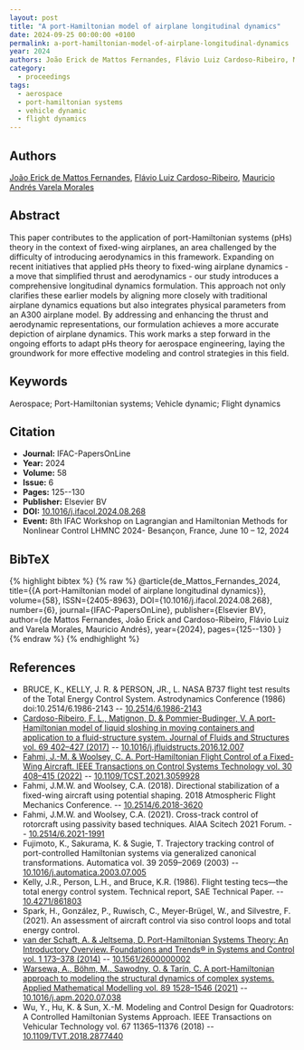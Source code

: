 ```yaml
---
layout: post
title: "A port-Hamiltonian model of airplane longitudinal dynamics"
date: 2024-09-25 00:00:00 +0100
permalink: a-port-hamiltonian-model-of-airplane-longitudinal-dynamics
year: 2024
authors: João Erick de Mattos Fernandes, Flávio Luiz Cardoso-Ribeiro, Mauricio Andrés Varela Morales
category:
  - proceedings
tags:
  - aerospace
  - port-hamiltonian systems
  - vehicle dynamic
  - flight dynamics
---
```

 
## Authors
[João Erick de Mattos Fernandes](authors/joao_erick_de_mattos_fernandes), [Flávio Luiz Cardoso-Ribeiro](authors/flavio_luiz_cardoso_ribeiro), [Mauricio Andrés Varela Morales](authors/mauricio_andres_varela_morales)
 
## Abstract
This paper contributes to the application of port-Hamiltonian systems (pHs) theory in the context of fixed-wing airplanes, an area challenged by the difficulty of introducing aerodynamics in this framework. Expanding on recent initiatives that applied pHs theory to fixed-wing airplane dynamics - a move that simplified thrust and aerodynamics - our study introduces a comprehensive longitudinal dynamics formulation. This approach not only clarifies these earlier models by aligning more closely with traditional airplane dynamics equations but also integrates physical parameters from an A300 airplane model. By addressing and enhancing the thrust and aerodynamic representations, our formulation achieves a more accurate depiction of airplane dynamics. This work marks a step forward in the ongoing efforts to adapt pHs theory for aerospace engineering, laying the groundwork for more effective modeling and control strategies in this field.
 
## Keywords
Aerospace; Port-Hamiltonian systems; Vehicle dynamic; Flight dynamics
 
## Citation
- **Journal:** IFAC-PapersOnLine
- **Year:** 2024
- **Volume:** 58
- **Issue:** 6
- **Pages:** 125--130
- **Publisher:** Elsevier BV
- **DOI:** [10.1016/j.ifacol.2024.08.268](https://doi.org/10.1016/j.ifacol.2024.08.268)
- **Event:** 8th IFAC Workshop on Lagrangian and Hamiltonian Methods for Nonlinear Control LHMNC 2024- Besançon, France, June 10 – 12, 2024
 
## BibTeX
{% highlight bibtex %}
{% raw %}
@article{de_Mattos_Fernandes_2024,
  title={{A port-Hamiltonian model of airplane longitudinal dynamics}},
  volume={58},
  ISSN={2405-8963},
  DOI={10.1016/j.ifacol.2024.08.268},
  number={6},
  journal={IFAC-PapersOnLine},
  publisher={Elsevier BV},
  author={de Mattos Fernandes, João Erick and Cardoso-Ribeiro, Flávio Luiz and Varela Morales, Mauricio Andrés},
  year={2024},
  pages={125--130}
}
{% endraw %}
{% endhighlight %}
 
## References
- BRUCE, K., KELLY, J. R. & PERSON, JR., L. NASA B737 flight test results of the Total Energy Control System. Astrodynamics Conference (1986) doi:10.2514/6.1986-2143 -- [10.2514/6.1986-2143](https://doi.org/10.2514/6.1986-2143)
- [Cardoso-Ribeiro, F. L., Matignon, D. & Pommier-Budinger, V. A port-Hamiltonian model of liquid sloshing in moving containers and application to a fluid-structure system. Journal of Fluids and Structures vol. 69 402–427 (2017)](a-port-hamiltonian-model-of-liquid-sloshing-in-moving-containers-and-application-to-a-fluid-structure-system) -- [10.1016/j.jfluidstructs.2016.12.007](https://doi.org/10.1016/j.jfluidstructs.2016.12.007)
- [Fahmi, J.-M. & Woolsey, C. A. Port-Hamiltonian Flight Control of a Fixed-Wing Aircraft. IEEE Transactions on Control Systems Technology vol. 30 408–415 (2022)](port-hamiltonian-flight-control-of-a-fixed-wing-aircraft) -- [10.1109/TCST.2021.3059928](https://doi.org/10.1109/TCST.2021.3059928)
- Fahmi, J.M.W. and Woolsey, C.A. (2018). Directional stabilization of a fixed-wing aircraft using potential shaping. 2018 Atmospheric Flight Mechanics Conference. -- [10.2514/6.2018-3620](https://doi.org/10.2514/6.2018-3620)
- Fahmi, J.M.W. and Woolsey, C.A. (2021). Cross-track control of rotorcraft using passivity based techniques. AIAA Scitech 2021 Forum. -- [10.2514/6.2021-1991](https://doi.org/10.2514/6.2021-1991)
- Fujimoto, K., Sakurama, K. & Sugie, T. Trajectory tracking control of port-controlled Hamiltonian systems via generalized canonical transformations. Automatica vol. 39 2059–2069 (2003) -- [10.1016/j.automatica.2003.07.005](https://doi.org/10.1016/j.automatica.2003.07.005)
- Kelly, J.R., Person, L.H., and Bruce, K.R. (1986). Flight testing tecs—the total energy control system. Technical report, SAE Technical Paper. -- [10.4271/861803](https://doi.org/10.4271/861803)
- Spark, H., González, P., Ruwisch, C., Meyer-Brügel, W., and Silvestre, F. (2021). An assessment of aircraft control via siso control loops and total energy control.
- [van der Schaft, A. & Jeltsema, D. Port-Hamiltonian Systems Theory: An Introductory Overview. Foundations and Trends® in Systems and Control vol. 1 173–378 (2014)](port-hamiltonian-systems-theory-an-introductory-overview-journal) -- [10.1561/2600000002](https://doi.org/10.1561/2600000002)
- [Warsewa, A., Böhm, M., Sawodny, O. & Tarín, C. A port-Hamiltonian approach to modeling the structural dynamics of complex systems. Applied Mathematical Modelling vol. 89 1528–1546 (2021)](a-port-hamiltonian-approach-to-modeling-the-structural-dynamics-of-complex-systems) -- [10.1016/j.apm.2020.07.038](https://doi.org/10.1016/j.apm.2020.07.038)
- Wu, Y., Hu, K. & Sun, X.-M. Modeling and Control Design for Quadrotors: A Controlled Hamiltonian Systems Approach. IEEE Transactions on Vehicular Technology vol. 67 11365–11376 (2018) -- [10.1109/TVT.2018.2877440](https://doi.org/10.1109/TVT.2018.2877440)

